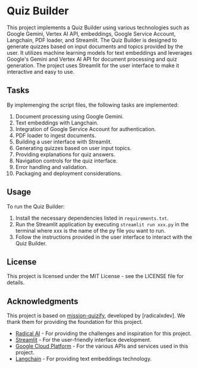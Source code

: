 # Quiz Builder

This project implements a Quiz Builder using various technologies such as Google Gemini, Vertex AI API, embeddings, Google Service Account, Langchain, PDF loader, and Streamlit. The Quiz Builder is designed to generate quizzes based on input documents and topics provided by the user. It utilizes machine learning models for text embeddings and leverages Google's Gemini and Vertex AI API for document processing and quiz generation. The project uses Streamlit for the user interface to make it interactive and easy to use.

## Tasks

By implemenging the script files, the following tasks are implemented:

1. Document processing using Google Gemini.
2. Text embeddings with Langchain.
3. Integration of Google Service Account for authentication.
4. PDF loader to ingest documents.
5. Building a user interface with Streamlit.
6. Generating quizzes based on user input topics.
7. Providing explanations for quiz answers.
8. Navigation controls for the quiz interface.
9. Error handling and validation.
10. Packaging and deployment considerations.


## Usage

To run the Quiz Builder:

1. Install the necessary dependencies listed in `requirements.txt`.
2. Run the Streamlit application by executing `streamlit run xxx.py` in the terminal where xxx is the name of the py file you want to run.
3. Follow the instructions provided in the user interface to interact with the Quiz Builder.

## License

This project is licensed under the MIT License - see the LICENSE file for details.

## Acknowledgments

This project is based on [mission-quizify](https://github.com/radicalxdev/mission-quizify), developed by [radicalxdev]. We thank them for providing the foundation for this project.

- [Radical AI](https://www.radicalai.org/) - For providing the challenges and inspiration for this project.
- [Streamlit](https://streamlit.io/) - For the user-friendly interface development.
- [Google Cloud Platform](https://cloud.google.com/) - For the various APIs and services used in this project.
- [Langchain](https://langchain.com/) - For providing text embeddings technology.

